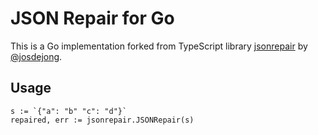 # JSON Repair for Go

This is a Go implementation forked from TypeScript library [jsonrepair](https://github.com/josdejong/jsonrepair) by [@josdejong](https://github.com/josdejong).

## Usage

```
s := `{"a": "b" "c": "d"}`
repaired, err := jsonrepair.JSONRepair(s)
```
